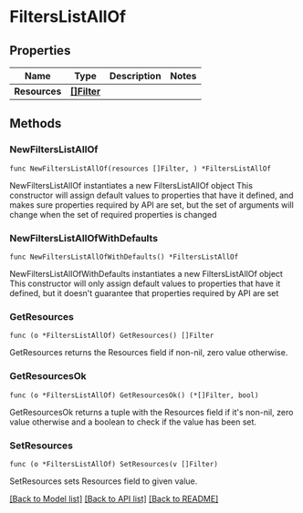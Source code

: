 # FiltersListAllOf

## Properties

Name | Type | Description | Notes
------------ | ------------- | ------------- | -------------
**Resources** | [**[]Filter**](Filter.md) |  | 

## Methods

### NewFiltersListAllOf

`func NewFiltersListAllOf(resources []Filter, ) *FiltersListAllOf`

NewFiltersListAllOf instantiates a new FiltersListAllOf object
This constructor will assign default values to properties that have it defined,
and makes sure properties required by API are set, but the set of arguments
will change when the set of required properties is changed

### NewFiltersListAllOfWithDefaults

`func NewFiltersListAllOfWithDefaults() *FiltersListAllOf`

NewFiltersListAllOfWithDefaults instantiates a new FiltersListAllOf object
This constructor will only assign default values to properties that have it defined,
but it doesn't guarantee that properties required by API are set

### GetResources

`func (o *FiltersListAllOf) GetResources() []Filter`

GetResources returns the Resources field if non-nil, zero value otherwise.

### GetResourcesOk

`func (o *FiltersListAllOf) GetResourcesOk() (*[]Filter, bool)`

GetResourcesOk returns a tuple with the Resources field if it's non-nil, zero value otherwise
and a boolean to check if the value has been set.

### SetResources

`func (o *FiltersListAllOf) SetResources(v []Filter)`

SetResources sets Resources field to given value.



[[Back to Model list]](../README.md#documentation-for-models) [[Back to API list]](../README.md#documentation-for-api-endpoints) [[Back to README]](../README.md)


